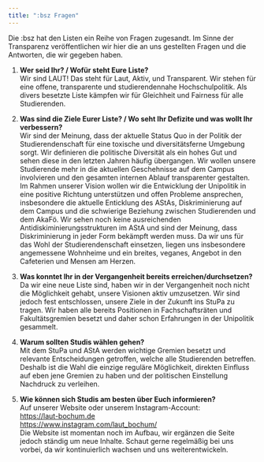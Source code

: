 ```yaml
---
title: ":bsz Fragen"
---
```


Die :bsz hat den Listen ein Reihe von Fragen zugesandt. Im Sinne der Transparenz veröffentlichen wir hier die an uns gestellten Fragen und die Antworten, die wir gegeben haben.

1. **Wer seid Ihr? / Wofür steht Eure Liste?**  
Wir sind LAUT! Das steht für Laut, Aktiv, und Transparent. Wir stehen für eine offene, transparente und studierendennahe Hochschulpolitik. Als divers besetzte Liste kämpfen wir für Gleichheit und Fairness für alle Studierenden.


2. **Was sind die Ziele Eurer Liste? / Wo seht Ihr Defizite und was wollt Ihr verbessern?**  
Wir sind der Meinung, dass der aktuelle Status Quo in der Politik der Studierendenschaft für eine toxische und diversitätsferne Umgebung sorgt. 
Wir definieren die politische Diversität als ein hohes Gut und sehen diese in den letzten Jahren häufig übergangen. Wir wollen unsere Studierende mehr in die aktuellen Geschehnisse auf dem Campus involvieren und den gesamten internen Ablauf transparenter gestalten. 
Im Rahmen unserer Vision wollen wir die Entwicklung der Unipolitik in eine positive Richtung unterstützen und offen Probleme ansprechen, insbesondere die aktuelle Enticklung des AStAs, Diskriminierung auf dem Campus und die schwierige Beziehung zwischen Studierenden und dem AkaFö. Wir sehen noch keine ausreichenden Antidiskiminierungsstrukturen im AStA und sind der Meinung, dass Diskriminierung in jeder Form bekämpft werden muss. Da wir uns für das Wohl der Studierendenschaft einsetzen, liegen uns insbesondere angemessene Wohnheime und ein breites, veganes, Angebot in den Cafeterien und Mensen am Herzen. 

3. **Was konntet Ihr in der Vergangenheit bereits erreichen/durchsetzen?**  
Da wir eine neue Liste sind, haben wir in der Vergangenheit noch nicht die Möglichkeit gehabt, unsere Visionen aktiv umzusetzen. Wir sind jedoch fest entschlossen, unsere Ziele in der Zukunft ins StuPa zu tragen. Wir haben alle bereits Positionen in Fachschaftsräten und Fakultätsgremien besetzt und daher schon Erfahrungen in der Unipolitik gesammelt. 


4. **Warum sollten Studis wählen gehen?**  
Mit dem StuPa und AStA werden wichtige Gremien besetzt und relevante Entscheidungen getroffen, welche alle Studierenden betreffen. Deshalb ist die Wahl die einzige reguläre Möglichkeit, direkten Einfluss auf eben jene Gremien zu haben und der politischen Einstellung Nachdruck zu verleihen.

5. **Wie können sich Studis am besten über Euch informieren?**  
Auf unserer Website oder unserem Instagram-Account:   
https://laut-bochum.de  
https://www.instagram.com/laut_bochum/  
Die Website ist momentan noch im Aufbau, wir ergänzen die Seite jedoch ständig um neue Inhalte. Schaut gerne regelmäßig bei uns vorbei, da wir kontinuierlich wachsen und uns weiterentwickeln. 
